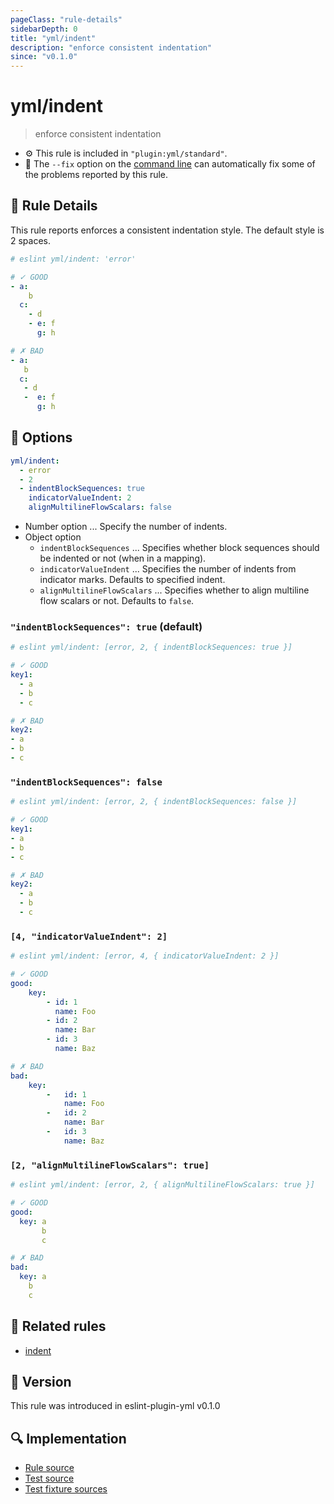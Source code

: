 ```yaml
---
pageClass: "rule-details"
sidebarDepth: 0
title: "yml/indent"
description: "enforce consistent indentation"
since: "v0.1.0"
---
```


# yml/indent

> enforce consistent indentation

- :gear: This rule is included in `"plugin:yml/standard"`.
- :wrench: The `--fix` option on the [command line](https://eslint.org/docs/user-guide/command-line-interface#fixing-problems) can automatically fix some of the problems reported by this rule.

## :book: Rule Details

This rule reports enforces a consistent indentation style. The default style is 2 spaces.

<eslint-code-block fix>

<!-- eslint-skip -->

```yaml
# eslint yml/indent: 'error'

# ✓ GOOD
- a:
    b
  c:
    - d
    - e: f
      g: h

# ✗ BAD
- a:
   b
  c:
   - d
   -  e: f
      g: h
```

</eslint-code-block>

## :wrench: Options

```yaml
yml/indent:
  - error
  - 2
  - indentBlockSequences: true
    indicatorValueIndent: 2
    alignMultilineFlowScalars: false
```

- Number option ... Specify the number of indents.
- Object option
  - `indentBlockSequences` ... Specifies whether block sequences should be indented or not (when in a mapping).
  - `indicatorValueIndent` ... Specifies the number of indents from indicator marks. Defaults to specified indent.
  - `alignMultilineFlowScalars` ... Specifies whether to align multiline flow scalars or not. Defaults to `false`.

### `"indentBlockSequences": true` (default)

<eslint-code-block fix>

<!-- eslint-skip -->

```yaml
# eslint yml/indent: [error, 2, { indentBlockSequences: true }]

# ✓ GOOD
key1:
  - a
  - b
  - c

# ✗ BAD
key2:
- a
- b
- c
```

</eslint-code-block>

### `"indentBlockSequences": false`

<eslint-code-block fix>

<!-- eslint-skip -->

```yaml
# eslint yml/indent: [error, 2, { indentBlockSequences: false }]

# ✓ GOOD
key1:
- a
- b
- c

# ✗ BAD
key2:
  - a
  - b
  - c
```

</eslint-code-block>

### `[4, "indicatorValueIndent": 2]`

<eslint-code-block fix>

<!-- eslint-skip -->

```yaml
# eslint yml/indent: [error, 4, { indicatorValueIndent: 2 }]

# ✓ GOOD
good:
    key:
        - id: 1
          name: Foo
        - id: 2
          name: Bar
        - id: 3
          name: Baz

# ✗ BAD
bad:
    key:
        -   id: 1
            name: Foo
        -   id: 2
            name: Bar
        -   id: 3
            name: Baz
```

</eslint-code-block>

### `[2, "alignMultilineFlowScalars": true]`

<eslint-code-block fix>

<!-- eslint-skip -->

```yaml
# eslint yml/indent: [error, 2, { alignMultilineFlowScalars: true }]

# ✓ GOOD
good:
  key: a
       b
       c

# ✗ BAD
bad:
  key: a
    b
    c
```

</eslint-code-block>

## :couple: Related rules

- [indent]

[indent]: https://eslint.org/docs/rules/indent

## :rocket: Version

This rule was introduced in eslint-plugin-yml v0.1.0

## :mag: Implementation

- [Rule source](https://github.com/ota-meshi/eslint-plugin-yml/blob/master/src/rules/indent.ts)
- [Test source](https://github.com/ota-meshi/eslint-plugin-yml/blob/master/tests/src/rules/indent.ts)
- [Test fixture sources](https://github.com/ota-meshi/eslint-plugin-yml/tree/master/tests/fixtures/rules/indent)
